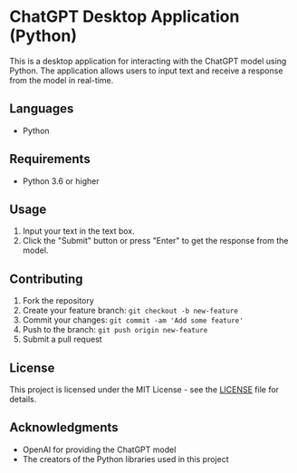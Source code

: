 # ChatGPT Desktop Application (Python)

This is a desktop application for interacting with the ChatGPT model using Python. The application allows users to input text and receive a response from the model in real-time.

## Languages
- Python

## Requirements
- Python 3.6 or higher

## Usage

1. Input your text in the text box.
2. Click the "Submit" button or press "Enter" to get the response from the model.

## Contributing

1. Fork the repository
2. Create your feature branch: `git checkout -b new-feature`
3. Commit your changes: `git commit -am 'Add some feature'`
4. Push to the branch: `git push origin new-feature`
5. Submit a pull request

## License

This project is licensed under the MIT License - see the [LICENSE](LICENSE) file for details.

## Acknowledgments

* OpenAI for providing the ChatGPT model
* The creators of the Python libraries used in this project